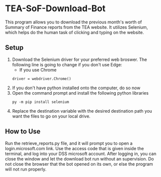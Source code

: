 # TEA-SoF-Download-Bot
This program allows you to download the previous month's worth of Summary of Finance reports from the TEA website. It utilizes Selenium, which helps do the human task of clicking and typing on the website.

## Setup
1) Download the Selenium driver for your preferred web broswer. The following line is going to change if you don't use Edge:
    - If you use Chrome
    ```
    driver = webdriver.Chrome()
    ```
2) If you don't have python installed onto the computer, do so now
3) Open the command prompt and install the following python libraries
   ```
   py -m pip install selenium
4) Replace the destination variable with the desired destination path you want the files to go on your local drive.


## How to Use
Run the retrieve_reports.py file, and it will prompt you to open a login.microsoft.com link. Use the access code that is given inside the terminal, and log into your DSS microsoft account. After logging in, you can close the window and let the download bot run without an supervision. Do not close the browser that the bot opened on its own, or else the program will not run properly.

